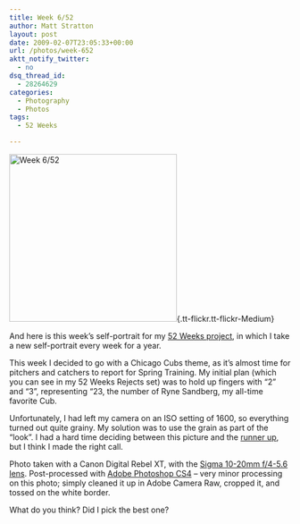 ```yaml
---
title: Week 6/52
author: Matt Stratton
layout: post
date: 2009-02-07T23:05:33+00:00
url: /photos/week-652
aktt_notify_twitter:
  - no
dsq_thread_id:
  - 28264629
categories:
  - Photography
  - Photos
tags:
  - 52 Weeks

---
```

[<img class="alignright" src="https://farm4.static.flickr.com/3480/3261674336_c7e1ea3c81.jpg" alt="Week 6/52" width="300" height="300" />][1]{.tt-flickr.tt-flickr-Medium}

And here is this week&#8217;s self-portrait for my <a href="https://www.flickr.com/photos/mugsy/sets/72157612213865503/" target="_blank">52 Weeks project</a>, in which I take a new self-portrait every week for a year.

This week I decided to go with a Chicago Cubs theme, as it&#8217;s almost time for pitchers and catchers to report for Spring Training. My initial plan (which you can see in my 52 Weeks Rejects set) was to hold up fingers with &#8220;2&#8221; and &#8220;3&#8221;, representing &#8220;23, the number of Ryne Sandberg, my all-time favorite Cub.

Unfortunately, I had left my camera on an ISO setting of 1600, so everything turned out quite grainy. My solution was to use the grain as part of the &#8220;look&#8221;. I had a hard time deciding between this picture and the <a href="https://flickr.com/photos/mugsy/3260846391/" target="_blank">runner up</a>, but I think I made the right call.

Photo taken with a Canon Digital Rebel XT, with the <a href="https://www.amazon.com/gp/product/B0007U00X0?ie=UTF8&tag=straigeyefort-20&linkCode=as2&camp=1789&creative=390957&creativeASIN=B0007U00X0" target="_blank">Sigma 10-20mm f/4-5.6 lens</a>. Post-processed with <a href="https://www.amazon.com/Adobe-65015634-Photoshop-CS4/dp/B001EUBSL0%3FSubscriptionId%3D02E5W5871AJF7PMMMS82%26tag%3Dstraigeyefort-20%26linkCode%3Dxm2%26camp%3D2025%26creative%3D165953%26creativeASIN%3DB001EUBSL0" target="_blank">Adobe Photoshop CS4</a> &#8211; very minor processing on this photo; simply cleaned it up in Adobe Camera Raw, cropped it, and tossed on the white border.

What do you think? Did I pick the best one?

 [1]: https://www.flickr.com/photos/mugsy/3261674336/ "Week 6/52"